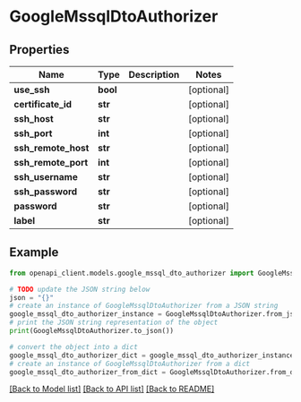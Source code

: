 # GoogleMssqlDtoAuthorizer


## Properties

Name | Type | Description | Notes
------------ | ------------- | ------------- | -------------
**use_ssh** | **bool** |  | [optional] 
**certificate_id** | **str** |  | [optional] 
**ssh_host** | **str** |  | [optional] 
**ssh_port** | **int** |  | [optional] 
**ssh_remote_host** | **str** |  | [optional] 
**ssh_remote_port** | **int** |  | [optional] 
**ssh_username** | **str** |  | [optional] 
**ssh_password** | **str** |  | [optional] 
**password** | **str** |  | [optional] 
**label** | **str** |  | [optional] 

## Example

```python
from openapi_client.models.google_mssql_dto_authorizer import GoogleMssqlDtoAuthorizer

# TODO update the JSON string below
json = "{}"
# create an instance of GoogleMssqlDtoAuthorizer from a JSON string
google_mssql_dto_authorizer_instance = GoogleMssqlDtoAuthorizer.from_json(json)
# print the JSON string representation of the object
print(GoogleMssqlDtoAuthorizer.to_json())

# convert the object into a dict
google_mssql_dto_authorizer_dict = google_mssql_dto_authorizer_instance.to_dict()
# create an instance of GoogleMssqlDtoAuthorizer from a dict
google_mssql_dto_authorizer_from_dict = GoogleMssqlDtoAuthorizer.from_dict(google_mssql_dto_authorizer_dict)
```
[[Back to Model list]](../README.md#documentation-for-models) [[Back to API list]](../README.md#documentation-for-api-endpoints) [[Back to README]](../README.md)


